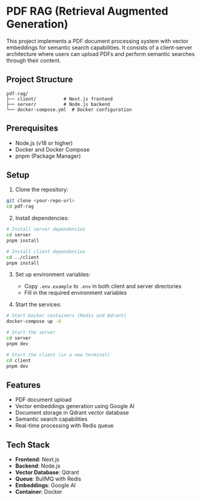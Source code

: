 # PDF RAG (Retrieval Augmented Generation)

This project implements a PDF document processing system with vector embeddings for semantic search capabilities. It consists of a client-server architecture where users can upload PDFs and perform semantic searches through their content.

## Project Structure

```
pdf-rag/
├── client/          # Next.js frontend
├── server/          # Node.js backend
└── docker-compose.yml  # Docker configuration
```

## Prerequisites

- Node.js (v18 or higher)
- Docker and Docker Compose
- pnpm (Package Manager)

## Setup

1. Clone the repository:
```bash
git clone <your-repo-url>
cd pdf-rag
```

2. Install dependencies:
```bash
# Install server dependencies
cd server
pnpm install

# Install client dependencies
cd ../client
pnpm install
```

3. Set up environment variables:
   - Copy `.env.example` to `.env` in both client and server directories
   - Fill in the required environment variables

4. Start the services:
```bash
# Start Docker containers (Redis and Qdrant)
docker-compose up -d

# Start the server
cd server
pnpm dev

# Start the client (in a new terminal)
cd client
pnpm dev
```

## Features

- PDF document upload
- Vector embeddings generation using Google AI
- Document storage in Qdrant vector database
- Semantic search capabilities
- Real-time processing with Redis queue

## Tech Stack

- **Frontend**: Next.js
- **Backend**: Node.js
- **Vector Database**: Qdrant
- **Queue**: BullMQ with Redis
- **Embeddings**: Google AI
- **Container**: Docker
